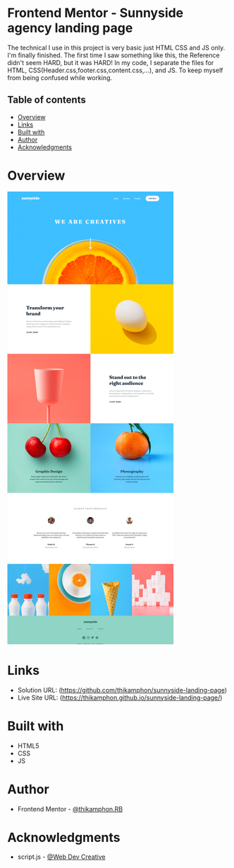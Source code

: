 # Frontend Mentor - Sunnyside agency landing page

The technical I use in this project is very basic just HTML CSS and JS only.
I'm finally finished. The first time I saw something like this, the Reference didn't seem HARD, but it was HARD!
In my code, I separate the files for HTML, CSS(Header.css,footer.css,content.css,...), and JS. To keep myself from being confused while working.

## Table of contents

- [Overview](#overview)
- [Links](#links)
- [Built with](#built-with)
- [Author](#author)
- [Acknowledgments](#acknowledgments)
# Overview
![enter image description here](images/overview/overview.png)


# Links
- Solution URL: (https://github.com/thikamphon/sunnyside-landing-page)
- Live Site URL: (https://thikamphon.github.io/sunnyside-landing-page/)


# Built with

- HTML5
- CSS
- JS

# Author

- Frontend Mentor - [@thikamphon.RB](https://www.frontendmentor.io/profile/thikamphon)

# Acknowledgments

- script.js - [@Web Dev Creative]( https://www.youtube.com/watch?v=GdrbE-s5DgQ&t=191s)
